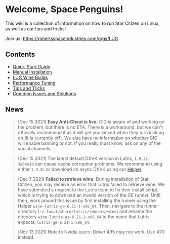 # Welcome, Space Penguins!

This wiki is a collection of information on how to run Star Citizen on Linux, as well as our tips and tricks!

Join us! https://robertsspaceindustries.com/orgs/LUG

## Contents
* [Quick-Start Guide](https://github.com/starcitizen-lug/information-howtos/wiki/Quick-Start-Guide)
* [Manual Installation](https://github.com/starcitizen-lug/information-howtos/wiki/Manual-Installation)
* [LUG Wine Builds](https://github.com/starcitizen-lug/information-howtos/wiki/Wine-Builds-for-Star-Citizen)
* [Performance Tuning](https://github.com/starcitizen-lug/information-howtos/wiki/Performance-Tuning)
* [Tips and Tricks](https://github.com/starcitizen-lug/information-howtos/wiki/Tips-and-Tricks)
* [Common Issues and Solutions](https://github.com/starcitizen-lug/information-howtos/wiki/Common-Issues-and-Solutions)

## News

> (Dec 15 2021) **Easy Anti-Cheat is live.** CIG is aware of and working on the problem, but there is no ETA. There is a workaround, but we can't officially recommend it as it will get you kicked when they turn kicking on (it is currently off). We also have no information on whether CIG will enable banning or not. If you really must know, ask on any of the social channels.

> (Dec 15 2021) The latest default DXVK version in Lutris, `1.9.2L-3e64e1b` can cause cache corruption problems. We recommend using either `1.9.2L` or download an async DXVK using our [Helper](https://github.com/starcitizen-lug/lug-helper).

> (Dec 7 2021) **Failed to retrieve wine:** During installation of Star Citizen, you may receive an error that Lutris failed to retrieve wine.  We have submitted a request to the Lutris team to fix their install script, which is trying to download an invalid version of the GE runner.  Until then, work around this issue by first installing the runner using the Helper `wine-lutris-ge-6.21-1-x86_64`. Then, navigate to the runner directory (`~/.local/share/lutris/runners/wine`) and rename the directory `wine-lutris-ge-6.21-1-x86_64` to the name that Lutris expects: `lutris-ge-6.21-1-x86_64`.

> (Nov 13 2021) Note to Nvidia users: Driver 495 may not work. Use 470 instead.